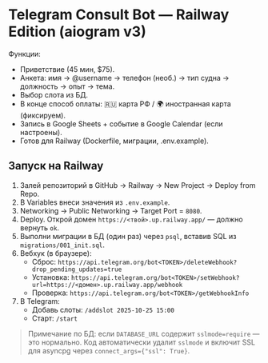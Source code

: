 # Telegram Consult Bot — Railway Edition (aiogram v3)

Функции:
- Приветствие (45 мин, $75).
- Анкета: имя → @username → телефон (необ.) → тип судна → должность → опыт → тема.
- Выбор слота из БД.
- В конце способ оплаты: 🇷🇺 карта РФ / 🌍 иностранная карта (фиксируем).
- Запись в Google Sheets + событие в Google Calendar (если настроены).
- Готов для Railway (Dockerfile, миграции, .env.example).

## Запуск на Railway
1) Залей репозиторий в GitHub → Railway → New Project → Deploy from Repo.
2) В Variables внеси значения из `.env.example`.
3) Networking → Public Networking → Target Port = `8080`.
4) Deploy. Открой домен `https://<твой>.up.railway.app/` — должно вернуть `ok`.
5) Выполни миграции в БД (один раз) через `psql`, вставив SQL из `migrations/001_init.sql`.
6) Вебхук (в браузере):
   - Сброс: `https://api.telegram.org/bot<TOKEN>/deleteWebhook?drop_pending_updates=true`
   - Установка: `https://api.telegram.org/bot<TOKEN>/setWebhook?url=https://<домен>.up.railway.app/webhook`
   - Проверка: `https://api.telegram.org/bot<TOKEN>/getWebhookInfo`
7) В Telegram:
   - Добавь слоты: `/addslot 2025-10-25 15:00`
   - Старт: `/start`

> Примечание по БД: если `DATABASE_URL` содержит `sslmode=require` — это нормально.
> Код автоматически удалит `sslmode` и включит SSL для asyncpg через `connect_args={"ssl": True}`.
